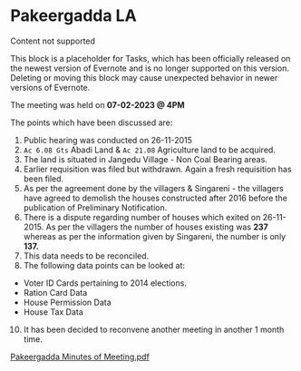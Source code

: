 # Pakeergadda LA

Content not supported

This block is a placeholder for Tasks, which has been officially released on the newest version of Evernote and is no longer supported on this version. Deleting or moving this block may cause unexpected behavior in newer versions of Evernote.

  

The meeting was held on **07-02-2023 @ 4PM**

The points which have been discussed are:

  

1. Public hearing was conducted on 26-11-2015
2. `Ac 6.08 Gts` Abadi Land & `Ac 21.08` Agriculture land to be acquired.
3. The land is situated in Jangedu Village - Non Coal Bearing areas.
4. Earlier requisition was filed but withdrawn. Again a fresh requisition has been filed.
5. As per the agreement done by the villagers & Singareni - the villagers have agreed to demolish the houses constructed after 2016 before the publication of Preliminary Notification.
6. There is a dispute regarding number of houses which exited on 26-11-2015. As per the villagers the number of houses existing was **237** whereas as per the information given by Singareni, the number is only **137.**
7. This data needs to be reconciled.
8. The following data points can be looked at:
- Voter ID Cards pertaining to 2014 elections.
- Ration Card Data
- House Permission Data
- House Tax Data

10. It has been decided to reconvene another meeting in another 1 month time.

  

[Pakeergadda Minutes of Meeting.pdf](../files/31b07a43-a420-4b70-9ff4-c2125519ea38.pdf)